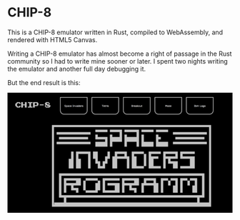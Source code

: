 # CHIP-8

This is a CHIP-8 emulator written in Rust, compiled to WebAssembly, and rendered with HTML5 Canvas.

Writing a CHIP-8 emulator has almost become a right of passage in the Rust community so I had to write mine sooner or later. I spent two nights writing the emulator and another full day debugging it.

But the end result is this:

![CHIP-8](https://raw.githubusercontent.com/BlueBlazin/Chip8/master/chip8.png)
